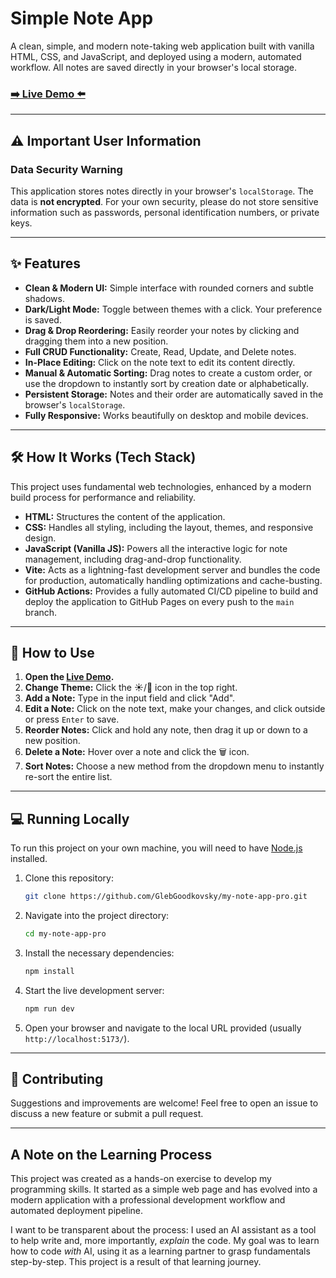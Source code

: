 # Simple Note App

A clean, simple, and modern note-taking web application built with vanilla HTML, CSS, and JavaScript, and deployed using a modern, automated workflow. All notes are saved directly in your browser's local storage.

### [➡️ Live Demo ⬅️](https://glebgoodkovsky.github.io/my-note-app-pro/)

---

## ⚠️ Important User Information

### Data Security Warning

This application stores notes directly in your browser's `localStorage`. The data is **not encrypted**. For your own security, please do not store sensitive information such as passwords, personal identification numbers, or private keys.

---

## ✨ Features

-   **Clean & Modern UI:** Simple interface with rounded corners and subtle shadows.
-   **Dark/Light Mode:** Toggle between themes with a click. Your preference is saved.
-   **Drag & Drop Reordering:** Easily reorder your notes by clicking and dragging them into a new position.
-   **Full CRUD Functionality:** Create, Read, Update, and Delete notes.
-   **In-Place Editing:** Click on the note text to edit its content directly.
-   **Manual & Automatic Sorting:** Drag notes to create a custom order, or use the dropdown to instantly sort by creation date or alphabetically.
-   **Persistent Storage:** Notes and their order are automatically saved in the browser's `localStorage`.
-   **Fully Responsive:** Works beautifully on desktop and mobile devices.

---

## 🛠️ How It Works (Tech Stack)

This project uses fundamental web technologies, enhanced by a modern build process for performance and reliability.

-   **HTML:** Structures the content of the application.
-   **CSS:** Handles all styling, including the layout, themes, and responsive design.
-   **JavaScript (Vanilla JS):** Powers all the interactive logic for note management, including drag-and-drop functionality.
-   **Vite:** Acts as a lightning-fast development server and bundles the code for production, automatically handling optimizations and cache-busting.
-   **GitHub Actions:** Provides a fully automated CI/CD pipeline to build and deploy the application to GitHub Pages on every push to the `main` branch.

---

## 🚀 How to Use

1.  **Open the [Live Demo](https://glebgoodkovsky.github.io/my-note-app-pro/).**
2.  **Change Theme:** Click the ☀️/🌙 icon in the top right.
3.  **Add a Note:** Type in the input field and click "Add".
4.  **Edit a Note:** Click on the note text, make your changes, and click outside or press `Enter` to save.
5.  **Reorder Notes:** Click and hold any note, then drag it up or down to a new position.
6.  **Delete a Note:** Hover over a note and click the 🗑️ icon.
7.  **Sort Notes:** Choose a new method from the dropdown menu to instantly re-sort the entire list.

---

## 💻 Running Locally

To run this project on your own machine, you will need to have [Node.js](https://nodejs.org/) installed.

1.  Clone this repository:
    ```bash
    git clone https://github.com/GlebGoodkovsky/my-note-app-pro.git
    ```
2.  Navigate into the project directory:
    ```bash
    cd my-note-app-pro
    ```
3.  Install the necessary dependencies:
    ```bash
    npm install
    ```
4.  Start the live development server:
    ```bash
    npm run dev
    ```
5.  Open your browser and navigate to the local URL provided (usually `http://localhost:5173/`).

---

## 🤝 Contributing

Suggestions and improvements are welcome! Feel free to open an issue to discuss a new feature or submit a pull request.

---

## A Note on the Learning Process

This project was created as a hands-on exercise to develop my programming skills. It started as a simple web page and has evolved into a modern application with a professional development workflow and automated deployment pipeline.

I want to be transparent about the process: I used an AI assistant as a tool to help write and, more importantly, *explain* the code. My goal was to learn how to code *with* AI, using it as a learning partner to grasp fundamentals step-by-step. This project is a result of that learning journey.